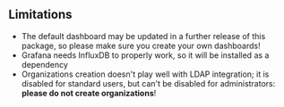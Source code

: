 ## Limitations

* The default dashboard may be updated in a further release of this package, so please make sure you create your own dashboards!
* Grafana needs InfluxDB to properly work, so it will be installed as a dependency
* Organizations creation doesn't play well with LDAP integration; it is disabled for standard users, but can't be disabled for administrators: **please do not create organizations**!
